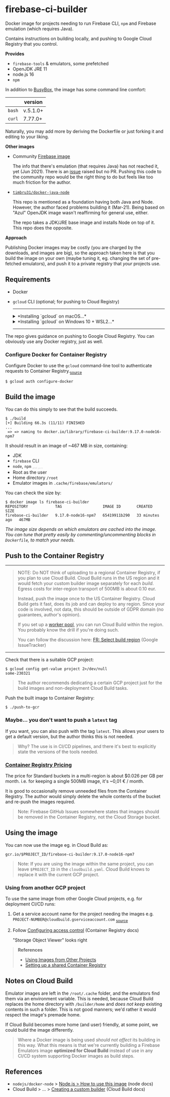 # firebase-ci-builder

Docker image for projects needing to run Firebase CLI, `npm` and Firebase emulation (which requires Java).

Contains instructions on building locally, and pushing to Google Cloud Registry that you control.

**Provides**

- `firebase-tools` & emulators, some prefetched
- OpenJDK JRE 11
- node.js 16
- `npm`

In addition to [BusyBox](https://en.wikipedia.org/wiki/BusyBox), the image has some command line comfort:

||version|
|---|---|
|`bash`|v.5.1.0+|
|`curl`|7.77.0+|

Naturally, you may add more by deriving the Dockerfile or just forking it and editing to your liking.

**Other images**

- Community [Firebase image](https://github.com/GoogleCloudPlatform/cloud-builders-community/tree/master/firebase)

  The info that there's emulation (that requires Java) has not reached it, yet (Jun 2021). There is an [issue](https://github.com/GoogleCloudPlatform/cloud-builders-community/issues/441) raised but no PR. Pushing this code to the community repo would be the right thing to do but feels like too much friction for the author.

- [`timbru31/docker-java-node`](https://github.com/timbru31/docker-java-node)
 
  This repo is mentioned as a foundation having both Java and Node. However, the author faced problems building it (Mar-21). Being based on "Azul" OpenJDK image wasn't reaffirming for general use, either. 

  The repo takes a JDK/JRE base image and installs Node on top of it. This repo does the opposite.

**Approach**

Publishing Docker images may be costly (you are charged by the downloads, and images are big), so the approach taken here is that you build the image on your own (maybe tuning it, eg. changing the set of pre-fetched emulators), and push it to a private registry that *your* projects use.

## Requirements

- Docker
- `gcloud` CLI (optional; for pushing to Cloud Registry)

   --- 
   
   <details><summary>*Installing `gcloud` on macOS...*</summary>
      
   1. Download the package from [official installation page](https://cloud.google.com/sdk/docs/install)
   2. Extract in the downloads folder, but then..
   3. Move `google-cloud-sdk` to a location where you'd like it to remain (e.g. `~/bin`).
   
      When you run the install script, the software is installed *in place*. You cannot move it around any more.
      
   4. From here, you can follow the official instructions:
   
      `./google-cloud-sdk/install.sh`
   
      `./google-cloud-sdk/bin/gcloud init`
   
   To update: `gcloud components update`
   </details>

   <details><summary>*Installing `gcloud` on Windows 10 + WSL2...*</summary>

   ```
   $ apt-get install google-cloud-sdk
   ```
   
   >Note: This version may lack a bit behind, and doesn't have support for `gcloud components`, but should be enough.
   
   To update: `sudo apt-get upgrade google-cloud-sdk`
	</details>      

   ---

The repo gives guidance on pushing to Google Cloud Registry. You can obviously use any Docker registry, just as well.

### Configure Docker for Container Registry

Configure Docker to use the `gcloud` command-line tool to authenticate requests to Container Registry.<sub>[source](https://cloud.google.com/container-registry/docs/quickstart)</sub>

```
$ gcloud auth configure-docker
```


## Build the image

You can do this simply to see that the build succeeds.

```
$ ./build
[+] Building 66.3s (11/11) FINISHED                        
...
 => => naming to docker.io/library/firebase-ci-builder:9.17.0-node16-npm7
```

It should result in an image of ~467 <!-- was: ~461, ~473, ~482, ~496, ~533, ~557, ~706, ~679--> MB in size, containing:

- JDK
- `firebase` CLI
- `node`, `npm` <font color=lightgray><sub><sub><sup>and `yarn`</sup></sub></sub></font>
- Root as the user
- Home directory `/root`
- Emulator images in `.cache/firebase/emulators/`

You can check the size by:

```
$ docker image ls firebase-ci-builder
REPOSITORY            TAG                  IMAGE ID       CREATED          SIZE
firebase-ci-builder   9.17.0-node16-npm7   65419911b290   33 minutes ago   467MB
```

*The image size depends on which emulators are cached into the image. You can tune that pretty easily by commenting/uncommenting blocks in `Dockerfile`, to match your needs.*


## Push to the Container Registry

---

>NOTE: Do NOT think of uploading to a regional Container Registry, if you plan to use Cloud Build. Cloud Build runs in the US region and it would fetch your custom builder image separately for each *build*. Egress costs for inter-region transport of 500MB is about 0.10 eur.
>
>Instead, push the image once to the US Container Registry. Cloud Build gets it fast, does its job and can deploy to any region. Since your code is involved, not data, this should be outside of GDPR domain (no guarantees, author's opinion). 
>
>If you set up a [worker pool](https://cloud.google.com/sdk/gcloud/reference/alpha/builds/worker-pools/create), you can run Cloud Build within the region. You probably know the drill if you're doing such.
>
>You can follow the discussion here: [FR: Select build region](https://issuetracker.google.com/issues/63480105) (Google IssueTracker)

---

Check that there is a suitable GCP project:

```
$ gcloud config get-value project 2>/dev/null
some-230321
```

>The author recommends dedicating a certain GCP project just for the build images and non-deployment Cloud Build tasks.

Push the built image to Container Registry:

```
$ ./push-to-gcr
```

### Maybe... you don't want to push a `latest` tag

If you want, you can also push with the tag `latest`. This allows your users to get a default version, but the author thinks this is not needed.

>Why? The use is in CI/CD pipelines, and there it's best to explicitly state the versions of the tools needed.


### [Container Registry Pricing](https://cloud.google.com/container-registry/pricing)

The price for Standard buckets in a multi-region is about \$0.026 per GB per month.
i.e. for keeping a single 500MB image, it's ~0,01 € / month.

It is good to occasionally remove unneeded files from the Container Registry. The author would simply delete the whole contents of the bucket and re-push the images required.

>Note: Firebase GitHub Issues somewhere states that images should be removed in the Container Registry, not the Cloud Storage bucket.


## Using the image

You can now use the image eg. in Cloud Build as:

```
gcr.io/$PROJECT_ID/firebase-ci-builder:9.17.0-node16-npm7
```

>Note: If you are using the image within the same project, you can leave `$PROJECT_ID` in the `cloudbuild.yaml`. Cloud Build knows to replace it with the current GCP project.

### Using from another GCP project

To use the same image from other Google Cloud projects, e.g. for deployment CI/CD runs: 

1. Get a service account name for the project needing the images
   e.g. `PROJECT-NUMBER@cloudbuild.gserviceaccount.com`
   <sub>[source](https://cloud.google.com/container-registry/docs/access-control#gcp-permissions)</sub>
   
2. Follow [Configuring access control](https://cloud.google.com/container-registry/docs/access-control#granting_users_and_other_projects_access_to_a_registry) (Container Registry docs)

	"Storage Object Viewer" looks right

>**References**
>
>- [Using Images from Other Projects](https://cloud.google.com/deployment-manager/docs/configuration/using-images-from-other-projects-for-vm-instances)
>- [Setting up a shared Container Registry](https://cloud.google.com/ai-hub/docs/registry-setup)

<!-- tbd. If the instructions themselves are enough, disable the 'references'
-->


## Notes on Cloud Build 

Emulator images are left in the `/root/.cache` folder, and the emulators find them via an environment variable. This is needed, because Cloud Build replaces the home directory with `/builder/home` and *does not keep* existing contents in such a folder. This is not good manners; we'd rather it would respect the image's premade home.

If Cloud Build becomes more home (and user) friendly, at some point, we could build the image differently.

>Where a Docker image is being used *should not affect* its building in this way. What this means is that we're currently building a Firebase Emulators image **optimized for Cloud Build** instead of use in any CI/CD system supporting Docker images as build steps.


## References

- `nodejs/docker-node` > [Node.js > How to use this image](https://github.com/nodejs/docker-node/blob/master/README.md#how-to-use-this-image) (node docs)
- Cloud Build > ... > [Creating a custom builder](https://cloud.google.com/build/docs/configuring-builds/use-community-and-custom-builders#creating_a_custom_builder) (Cloud Build docs)

